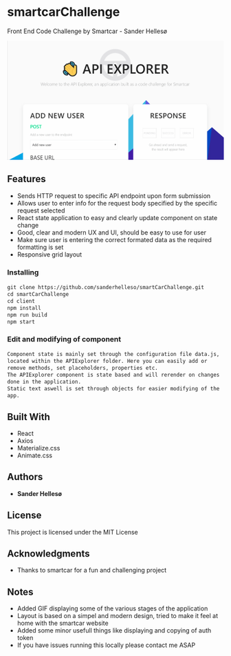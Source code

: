 # smartcarChallenge

Front End Code Challenge by Smartcar - Sander Hellesø

<img src='https://github.com/sanderhelleso/smartCarChallenge/blob/master/client/public/img/screenshots/video.gif' alt='GIF of application'>

## Features

<ul>
  <li>Sends HTTP request to specific API endpoint upon form submission</li>
  <li>Allows user to enter info for the request body specified by the specific request selected</li>
  <li>React state application to easy and clearly update component on state change</li>
  <li>Good, clear and modern UX and UI, should be easy to use for user</li>
  <li>Make sure user is entering the correct formated data as the required formatting is set</li>
  <li>Responsive grid layout</li>
</ul>

### Installing

```
git clone https://github.com/sanderhelleso/smartCarChallenge.git
cd smartCarChallenge
cd client
npm install
npm run build
npm start
```

### Edit and modifying of component

```
Component state is mainly set through the configuration file data.js, located within the APIExplorer folder. Here you can easily add or remove methods, set placeholders, properties etc.
The APIExplorer component is state based and will rerender on changes done in the application.
Static text aswell is set through objects for easier modifying of the app.
```

## Built With

* React
* Axios
* Materialize.css
* Animate.css

## Authors

* **Sander Hellesø**

## License

This project is licensed under the MIT License

## Acknowledgments

* Thanks to smartcar for a fun and challenging project

## Notes

<ul>
  <li>Added GIF displaying some of the various stages of the application</li>
  <li>Layout is based on a simpel and modern design, tried to make it feel at home with the smartcar website</li>
  <li>Added some minor usefull things like displaying and copying of auth token</li>
  <li>If you have issues running this locally please contact me ASAP</li>
</ul>

